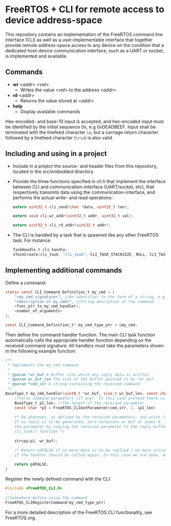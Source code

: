 # FreeRTOS + CLI for remote access to device address-space 
This repository contains an implementation of the FreeRTOS command line interface (CLI) as well as a user-implementable interface that together provide remote address-space access to any device on the condition that a dedicated host-device communication interface, such as a UART or socket, is implemented and available.

## Commands
  - **wr** <*addr*> <*val*>
    - Writes the value <*val*> to the address <*addr*> 
  - **rd** <*addr*>
    - Returns the value stored at <*addr*>
  - **help**
    - Display available commands 

Hex-encoded- and base-10 input is accepted, and hex-encoded input must be identified by the initial sequence *0x*, e.g 0xDEADBEEF. Input shall be terminated with the linefeed character ```\n```, but a carriage return character followed by a linefeed character (```\r\n```) is also valid.

## Including and using in a project
- Include in a project the source- and header files from this repository, located in the *src/embedded* directory

- Provide the three functions specified in cli.h that implement the interface between CLI and communication-interface (UART/socket, etc), that respectively transmits data using the communication-interface, and performs the actual write- and read operations:
    ```c
    extern uint32_t cli_send(char *data, uint32_t len);
    
    extern void cli_wr_addr(uint32_t addr, uint32_t val);
    
    extern uint32_t cli_rd_addr(uint32_t addr);
    ```


- The CLI is handled by a task that is spawned like any other FreeRTOS task. For instance:
    ```c
    TaskHandle_t cli_handle;
    xTaskCreate(cli_task, "cli_task", CLI_TASK_STACKSIZE, NULL, CLI_TASK_PRIO, &cli_handle);
    ```


## Implementing additional commands
Define a command:

```c
static const CLI_Command_Definition_t my_cmd = {
    "<my_cmd signature>", //An identifier in the form of a string, e.g "rd" for the read-command
    "<description of my_cmd>", //String-descrption of the command
    <func_ptr_to_my_cmd_handler>,
    <number_of_arguments>
};

const CLI_Command_Definition_t* my_cmd_type_ptr = &my_cmd;
```

Then define the command handler function. The main CLI task function automatically calls the appropriate handler function depending on the received command signature. All handlers must take the parameters shown in the following example function:

```c
/**
 * Implements the my_cmd command
 *
 * @param *wr_buf A buffer into which any reply data is written
 * @param wr_buf_len The size of the buffer pointed to by *wr_buf
 * @param *cmd_str A string containing the received command
 */
BaseType_t my_cmd_handler(uint8_t *wr_buf, size_t wr_buf_len, const char *cmd_str) {
    //Parse command parameters (if any). In this case pretend there is one:
    BaseType_t p1_len; //The length of the received parameter
    const char *p1 = FreeRTOS_CLIGetParameter(cmd_str, 1, &p1_len)
    
    /* Do whatever, as defined by the received parameters, and write (zero-terminated) reply to wr_buf.
    If no reply is to be generated, zero-terminate wr_buf at index 0. In this case we simply echo back
    the parameter by copying the received parameter to the reply buffer. The reply is sent in the
    cli_task() function */
    
    strcpy(p1, wr_buf);

    /* Return pdFALSE if no more data is to be replied / no more actions should be taken. Return pdTRUE
    if the handler should be called again. In this case we are done, and so do the former */
    
    return pdFALSE;
}
```

Register the newly defined command with the CLI:
```c
#include <FreeRTOS_CLI.h>
. . .
//Somewhere before using the command
FreeRTOS_CLIRegisterCommand(my_cmd_type_ptr)
```
For a more detailed description of the FreeRTOS CLI functionality, see FreeRTOS.org.
